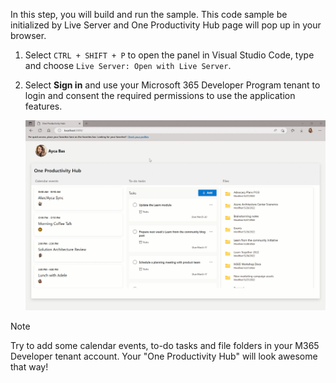 In this step, you will build and run the sample. This code sample be initialized by Live Server and One Productivity Hub page will pop up in your browser.

1. Select `CTRL + SHIFT + P` to open the panel in Visual Studio Code, type and choose `Live Server: Open with Live Server`.

1. Select **Sign in** and use your Microsoft 365 Developer Program tenant to login and consent the required permissions to use the application features.

    ![Screenshot showing the One Productivity Hub sample](../images/mgt-one-productivity-hub/one-productivity-hub-overview.gif)

> [!NOTE]
> Try to add some calendar events, to-do tasks and file folders in your M365 Developer tenant account. Your "One Productivity Hub" will look awesome that way!
